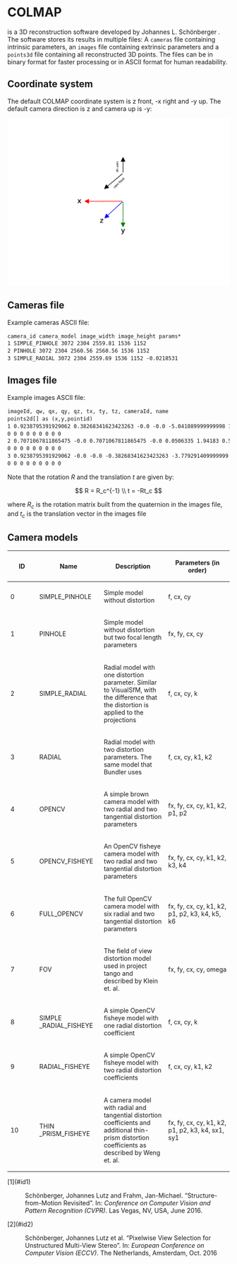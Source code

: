 # COLMAP

is a 3D reconstruction software developed by Johannes L. Schönberger   .
The software stores its results in multiple files: A `cameras` file
containing intrinsic parameters, an `images` file containing extrinsic
parameters and a `points3d` file containing all reconstructed 3D
points. The files can be in binary format for faster processing or in
ASCII format for human readability.

## Coordinate system

The default COLMAP coordinate system is z front, -x right and -y up. The default camera direction is z and camera up is -y:



![image](./colmap_coordinatesystem_cam.png)

## Cameras file

Example cameras ASCII file:

```default
camera_id camera_model image_width image_height params*
1 SIMPLE_PINHOLE 3072 2304 2559.81 1536 1152
2 PINHOLE 3072 2304 2560.56 2560.56 1536 1152
3 SIMPLE_RADIAL 3072 2304 2559.69 1536 1152 -0.0218531
```

## Images file

Example images ASCII file:

```default
imageId, qw, qx, qy, qz, tx, ty, tz, cameraId, name
points2d[] as (x,y,pointid)
1 0.9238795391929062 0.38268341623423263 -0.0 -0.0 -5.041089999999998 1.2708298199999997 1.4063895899999999 1 view1.png
0 0 0 0 0 0 0 0 0
2 0.7071067811865475 -0.0 0.7071067811865475 -0.0 0.0506335 1.94183 0.594955 2 view1.png
0 0 0 0 0 0 0 0 0
3 0.9238795391929062 -0.0 -0.0 -0.38268341623423263 -3.779291409999999 3.3067953399999994 0.042054899999999985 3 view1.png
0 0 0 0 0 0 0 0 0
```

Note that the rotation $R$ and the translation $t$ are given by:

$$
R = R_c^{-1} \\
t = -Rt_c
$$

where $R_c$ is the rotation matrix built from the quaternion in the images file, and $t_c$ is the translation vector in the images file
## Camera models



<table class="docutils align-default"><colgroup><col style="width: 13%"> <col style="width: 29%"> <col style="width: 29%"> <col style="width: 29%"></colgroup> 

<thead>

<tr class="row-odd">

<th class="head">

**ID**

</th>

<th class="head">

**Name**

</th>

<th class="head">

**Description**

</th>

<th class="head">

**Parameters (in order)**

</th>

</tr>

</thead>

<tbody>

<tr class="row-even">

<td>

0

</td>

<td>

SIMPLE_PINHOLE

</td>

<td>

Simple model without distortion

</td>

<td>

f, cx, cy

</td>

</tr>

<tr class="row-odd">

<td>

1

</td>

<td>

PINHOLE

</td>

<td>

Simple model without distortion but two focal length parameters

</td>

<td>

fx, fy, cx, cy

</td>

</tr>

<tr class="row-even">

<td>

2

</td>

<td>

SIMPLE_RADIAL

</td>

<td>

Radial model with one distortion parameter. Similar to VisualSfM, with the difference that the distortion is applied to the projections

</td>

<td>

f, cx, cy, k

</td>

</tr>

<tr class="row-odd">

<td>

3

</td>

<td>

RADIAL

</td>

<td>

Radial model with two distortion parameters. The same model that Bundler uses

</td>

<td>

f, cx, cy, k1, k2

</td>

</tr>

<tr class="row-even">

<td>

4

</td>

<td>

OPENCV

</td>

<td>

A simple brown camera model with two radial and two tangential distortion parameters

</td>

<td>

fx, fy, cx, cy, k1, k2, p1, p2

</td>

</tr>

<tr class="row-odd">

<td>

5

</td>

<td>

OPENCV_FISHEYE

</td>

<td>

An OpenCV fisheye camera model with two radial and two tangential distortion parameters

</td>

<td>

fx, fy, cx, cy, k1, k2, k3, k4

</td>

</tr>

<tr class="row-even">

<td>

6

</td>

<td>

FULL_OPENCV

</td>

<td>

The full OpenCV camera model with six radial and two tangential distortion parameters

</td>

<td>

fx, fy, cx, cy, k1, k2, p1, p2, k3, k4, k5, k6

</td>

</tr>

<tr class="row-odd">

<td>

7

</td>

<td>

FOV

</td>

<td>

The field of view distortion model used in project tango and described by Klein et. al.

</td>

<td>

fx, fy, cx, cy, omega

</td>

</tr>

<tr class="row-even">

<td>

8

</td>

<td>

SIMPLE _RADIAL_FISHEYE

</td>

<td>

A simple OpenCV fisheye model with one radial distortion coefficient

</td>

<td>

f, cx, cy, k

</td>

</tr>

<tr class="row-odd">

<td>

9

</td>

<td>

RADIAL_FISHEYE

</td>

<td>

A simple OpenCV fisheye model with two radial distortion coefficients

</td>

<td>

f, cx, cy, k1, k2

</td>

</tr>

<tr class="row-even">

<td>

10

</td>

<td>

THIN _PRISM_FISHEYE

</td>

<td>

A camera model with radial and tangential distortion coefficients and additional thin-prism distortion coefficients as described by Weng et. al.

</td>

<td>

fx, fy, cx, cy, k1, k2, p1, p2, k3, k4, sx1, sy1

</td>

</tr>

</tbody>

</table>

<dl class="footnote brackets">

<dt class="label" id="id3"><span class="brackets">[1](#id1)</span></dt>

<dd>

Schönberger, Johannes Lutz and Frahm, Jan-Michael. “Structure-from-Motion Revisited”. In: <cite>Conference on Computer Vision and Pattern Recognition (CVPR)</cite>. Las Vegas, NV, USA, June 2016.

</dd>

<dt class="label" id="id4"><span class="brackets">[2](#id2)</span></dt>

<dd>

Schönberger, Johannes Lutz et al. “Pixelwise View Selection for Unstructured Multi-View Stereo”. In: <cite>European Conference on Computer Vision (ECCV)</cite>. The Netherlands, Amsterdam, Oct. 2016

</dd>

</dl>

</div>